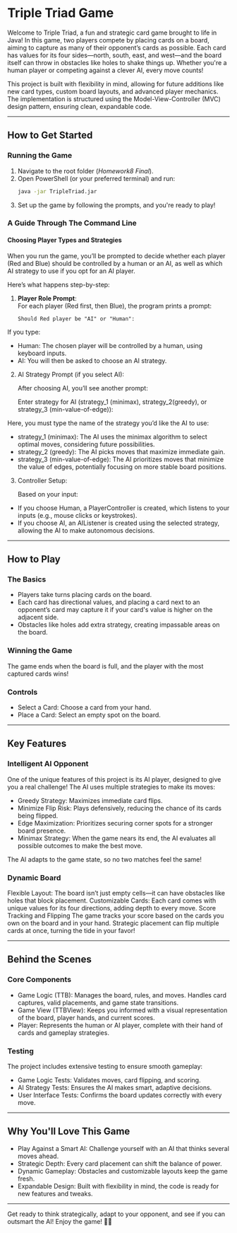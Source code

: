 # Triple Triad Game
Welcome to Triple Triad, a fun and strategic card game brought to life in Java! In this game, two players compete by placing cards on a board, aiming to capture as many of their opponent’s cards as possible. Each card has values for its four sides—north, south, east, and west—and the board itself can throw in obstacles like holes to shake things up. Whether you're a human player or competing against a clever AI, every move counts!

This project is built with flexibility in mind, allowing for future additions like new card types, custom board layouts, and advanced player mechanics. The implementation is structured using the Model-View-Controller (MVC) design pattern, ensuring clean, expandable code.

---

## How to Get Started

### Running the Game
1. Navigate to the root folder (*Homework8 Final*).
2. Open PowerShell (or your preferred terminal) and run:
   ```bash
   java -jar TripleTriad.jar
3. Set up the game by following the prompts, and you're ready to play!


### A Guide Through The Command Line
#### Choosing Player Types and Strategies 

When you run the game, you’ll be prompted to decide whether each player (Red and Blue) should be controlled by a human or an AI, as well as which AI strategy to use if you opt for an AI player.

Here’s what happens step-by-step:

1. **Player Role Prompt**:  
   For each player (Red first, then Blue), the program prints a prompt:
   ```text
   Should Red player be "AI" or "Human": 
If you type:

- Human: The chosen player will be controlled by a human, using keyboard inputs.
- AI: You will then be asked to choose an AI strategy.

2. AI Strategy Prompt (if you select AI):
    
    After choosing AI, you’ll see another prompt:

     
    Enter strategy for AI (strategy_1 (minimax), strategy_2(greedy), or strategy_3 (min-value-of-edge)):


Here, you must type the name of the strategy you’d like the AI to use:

- strategy_1 (minimax): The AI uses the minimax algorithm to select optimal moves, considering future possibilities.
- strategy_2 (greedy): The AI picks moves that maximize immediate gain.
- strategy_3 (min-value-of-edge): The AI prioritizes moves that minimize the value of edges, potentially focusing on more stable board positions.


3. Controller Setup:

    Based on your input:

- If you choose Human, a PlayerController is created, which listens to your inputs (e.g., mouse clicks or keystrokes).
- If you choose AI, an AIListener is created using the selected strategy, allowing the AI to make autonomous decisions.

---

## How to Play

### The Basics

- Players take turns placing cards on the board.
- Each card has directional values, and placing a card next to an opponent’s card may capture it if your card's value is higher on the adjacent side.
- Obstacles like holes add extra strategy, creating impassable areas on the board.

### Winning the Game
The game ends when the board is full, and the player with the most captured cards wins!

### Controls
- Select a Card: Choose a card from your hand.
- Place a Card: Select an empty spot on the board.

---

## Key Features

### Intelligent AI Opponent
One of the unique features of this project is its AI player, designed to give you a real challenge! The AI uses multiple strategies to make its moves:

- Greedy Strategy: Maximizes immediate card flips.
- Minimize Flip Risk: Plays defensively, reducing the chance of its cards being flipped.
- Edge Maximization: Prioritizes securing corner spots for a stronger board presence.
- Minimax Strategy: When the game nears its end, the AI evaluates all possible outcomes to make the best move.

The AI adapts to the game state, so no two matches feel the same!

### Dynamic Board
Flexible Layout: The board isn’t just empty cells—it can have obstacles like holes that block placement.
Customizable Cards: Each card comes with unique values for its four directions, adding depth to every move.
Score Tracking and Flipping
The game tracks your score based on the cards you own on the board and in your hand. Strategic placement can flip multiple cards at once, turning the tide in your favor!

--- 

## Behind the Scenes
### Core Components
- Game Logic (TTB): Manages the board, rules, and moves. Handles card captures, valid placements, and game state transitions.
- Game View (TTBView): Keeps you informed with a visual representation of the board, player hands, and current scores.
- Player: Represents the human or AI player, complete with their hand of cards and gameplay strategies.


### Testing
The project includes extensive testing to ensure smooth gameplay:

- Game Logic Tests: Validates moves, card flipping, and scoring.
- AI Strategy Tests: Ensures the AI makes smart, adaptive decisions.
- User Interface Tests: Confirms the board updates correctly with every move.

---
## Why You'll Love This Game
- Play Against a Smart AI: Challenge yourself with an AI that thinks several moves ahead.
- Strategic Depth: Every card placement can shift the balance of power.
- Dynamic Gameplay: Obstacles and customizable layouts keep the game fresh.
- Expandable Design: Built with flexibility in mind, the code is ready for new features and tweaks.
---
Get ready to think strategically, adapt to your opponent, and see if you can outsmart the AI! Enjoy the game! 🎴🤖
